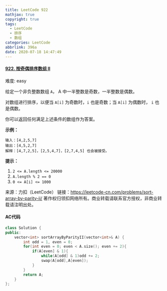 ```yaml
---
title: LeetCode 922
mathjax: true
copyright: true
tags:
  - LeetCode
  - 排序
  - 数组
categories: LeetCode
abbrlink: 396a
date: 2020-07-18 14:47:49
---
```


#### [922. 按奇偶排序数组 II](https://leetcode-cn.com/problems/sort-array-by-parity-ii/)

难度: easy

给定一个非负整数数组 `A`， A 中一半整数是奇数，一半整数是偶数。

对数组进行排序，以便当 `A[i]` 为奇数时，`i` 也是奇数；当 `A[i]` 为偶数时， `i` 也是偶数。

你可以返回任何满足上述条件的数组作为答案。

**示例：**

```
输入：[4,2,5,7]
输出：[4,5,2,7]
解释：[4,7,2,5]，[2,5,4,7]，[2,7,4,5] 也会被接受。
```

**提示：**

1. `2 <= A.length <= 20000`
2. `A.length % 2 == 0`
3. `0 <= A[i] <= 1000`

<!--more-->

来源：力扣（LeetCode）
链接：https://leetcode-cn.com/problems/sort-array-by-parity-ii/
著作权归领扣网络所有。商业转载请联系官方授权，非商业转载请注明出处。

#### AC代码

```c++
class Solution {
public:
    vector<int> sortArrayByParityII(vector<int>& A) {
        int odd = 1, even = 0;
        for(int even = 0; even < A.size(); even += 2){
            if(A[even] & 1){
                while(A[odd] & 1)odd += 2;
                swap(A[odd],A[even]);
            }
        }
        return A;
    }
};
```

